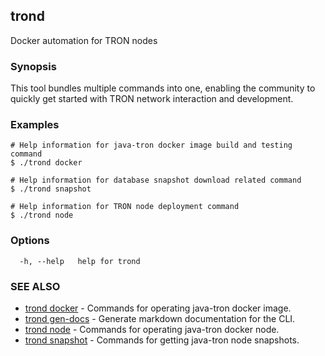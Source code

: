 ## trond

Docker automation for TRON nodes

### Synopsis

This tool bundles multiple commands into one, enabling the community to quickly get started with TRON network interaction and development.


### Examples

```
# Help information for java-tron docker image build and testing command
$ ./trond docker

# Help information for database snapshot download related command
$ ./trond snapshot

# Help information for TRON node deployment command
$ ./trond node

```

### Options

```
  -h, --help   help for trond
```

### SEE ALSO

* [trond docker](trond_docker.md)	 - Commands for operating java-tron docker image.
* [trond gen-docs](trond_gen-docs.md)	 - Generate markdown documentation for the CLI.
* [trond node](trond_node.md)	 - Commands for operating java-tron docker node.
* [trond snapshot](trond_snapshot.md)	 - Commands for getting java-tron node snapshots.
